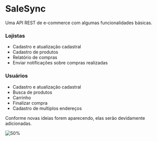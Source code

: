 # SaleSync

Uma API REST de e-commerce com algumas funcionalidades básicas.

### Lojistas
- Cadastro e atualização cadastral
- Cadastro de produtos
- Relatório de compras
- Enviar notificações sobre compras realizadas

### Usuários
- Cadastro e atualização cadastral
- Busca de produtos
- Carrinho
- Finalizar compra
- Cadastro de multiplos endereços

Conforme novas ideias forem aparecendo, elas serão devidamente adicionadas.

![50%](https://progress-bar.dev/50)

